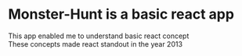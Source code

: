 # Monster-Hunt is a basic react app

This app enabled me to understand basic react concept<br/> These concepts made react standout in the year 2013   

